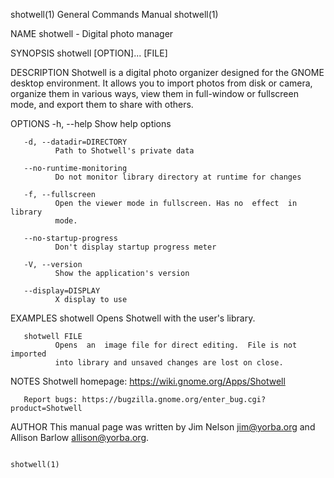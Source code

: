 shotwell(1)                General Commands Manual                shotwell(1)

NAME
       shotwell - Digital photo manager

SYNOPSIS
       shotwell [OPTION]... [FILE]

DESCRIPTION
       Shotwell  is  a digital photo organizer designed for the GNOME desktop
       environment.  It allows you to import  photos  from  disk  or  camera,
       organize  them in various ways, view them in full-window or fullscreen
       mode, and export them to share with others.

OPTIONS
       -h, --help Show help options

       -d, --datadir=DIRECTORY
              Path to Shotwell's private data

       --no-runtime-monitoring
              Do not monitor library directory at runtime for changes

       -f, --fullscreen
              Open the viewer mode in fullscreen. Has no  effect  in  library
              mode.

       --no-startup-progress
              Don't display startup progress meter

       -V, --version
              Show the application's version

       --display=DISPLAY
              X display to use

EXAMPLES
       shotwell
              Opens Shotwell with the user's library.

       shotwell FILE
              Opens  an  image file for direct editing.  File is not imported
              into library and unsaved changes are lost on close.

NOTES
       Shotwell homepage: https://wiki.gnome.org/Apps/Shotwell

       Report bugs: https://bugzilla.gnome.org/enter_bug.cgi?product=Shotwell

AUTHOR
       This manual page was written by Jim Nelson jim@yorba.org  and  Allison
       Barlow allison@yorba.org.

                                                                  shotwell(1)
